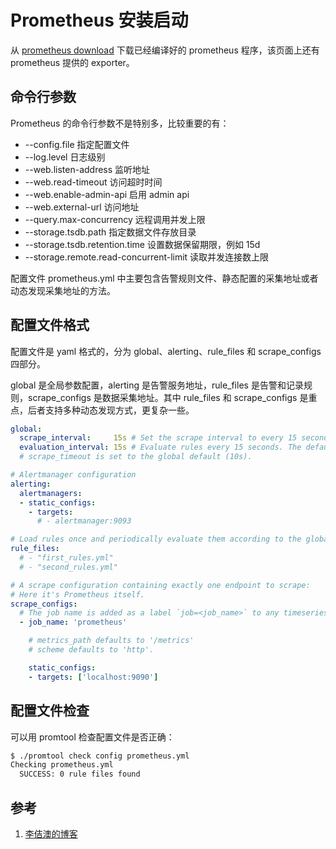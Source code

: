 <!-- toc -->
# Prometheus 安装启动

从 [prometheus download][2] 下载已经编译好的 prometheus 程序，该页面上还有 prometheus 提供的 exporter。

## 命令行参数

Prometheus 的命令行参数不是特别多，比较重要的有：

* --config.file              指定配置文件
* --log.level                日志级别
* --web.listen-address       监听地址
* --web.read-timeout         访问超时时间
* --web.enable-admin-api     启用 admin api
* --web.external-url         访问地址
* --query.max-concurrency    远程调用并发上限
* --storage.tsdb.path        指定数据文件存放目录
* --storage.tsdb.retention.time            设置数据保留期限，例如 15d
* --storage.remote.read-concurrent-limit   读取并发连接数上限

配置文件 prometheus.yml 中主要包含告警规则文件、静态配置的采集地址或者动态发现采集地址的方法。

## 配置文件格式

配置文件是 yaml 格式的，分为 global、alerting、rule_files 和 scrape_configs 四部分。


global 是全局参数配置，alerting 是告警服务地址，rule_files 是告警和记录规则，scrape_configs 是数据采集地址。其中 rule_files 和 scrape_configs 是重点，后者支持多种动态发现方式，更复杂一些。

```yaml
global:
  scrape_interval:     15s # Set the scrape interval to every 15 seconds. Default is every 1 minute.
  evaluation_interval: 15s # Evaluate rules every 15 seconds. The default is every 1 minute.
  # scrape_timeout is set to the global default (10s).

# Alertmanager configuration
alerting:
  alertmanagers:
  - static_configs:
    - targets:
      # - alertmanager:9093

# Load rules once and periodically evaluate them according to the global 'evaluation_interval'.
rule_files:
  # - "first_rules.yml"
  # - "second_rules.yml"

# A scrape configuration containing exactly one endpoint to scrape:
# Here it's Prometheus itself.
scrape_configs:
  # The job name is added as a label `job=<job_name>` to any timeseries scraped from this config.
  - job_name: 'prometheus'

    # metrics_path defaults to '/metrics'
    # scheme defaults to 'http'.

    static_configs:
    - targets: ['localhost:9090']
```

## 配置文件检查

可以用 promtool 检查配置文件是否正确：

```sh
$ ./promtool check config prometheus.yml 
Checking prometheus.yml
  SUCCESS: 0 rule files found
```

## 参考

1. [李佶澳的博客][1]

[1]: https://www.lijiaocn.com "李佶澳的博客"
[2]: https://prometheus.io/download/ "prometheus download"
